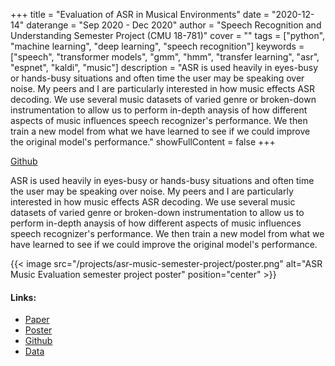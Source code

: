+++
title = "Evaluation of ASR in Musical Environments"
date = "2020-12-14"
daterange = "Sep 2020 - Dec 2020"
author = "Speech Recognition and Understanding Semester Project (CMU 18-781)"
cover = ""
tags = ["python", "machine learning", "deep learning", "speech recognition"]
keywords = ["speech", "transformer models", "gmm", "hmm", "transfer learning", "asr", "espnet", "kaldi", "music"]
description = "ASR is used heavily in eyes-busy or hands-busy situations and often time the user may be speaking over noise. My peers and I are particularly interested in how music effects ASR decoding. We use several music datasets of varied genre or broken-down instrumentation to allow us to perform in-depth anaysis of how different aspects of music influences speech recognizer's performance. We then train a new model from what we have learned to see if we could improve the original model's performance."
showFullContent = false
+++

[Github](https://github.com/justinnuwin/Evaluation-of-ASR-in-Musical-Environment)

ASR is used heavily in eyes-busy or hands-busy situations and often time the user may be speaking over noise.
My peers and I are particularly interested in how music effects ASR decoding.
We use several music datasets of varied genre or broken-down instrumentation to allow us to perform in-depth anaysis of how different aspects of music influences speech recognizer's performance.
We then train a new model from what we have learned to see if we could improve the original model's performance.


{{< image src="/projects/asr-music-semester-project/poster.png" alt="ASR Music Evaluation semester project poster" position="center" >}}


#### Links:

- [Paper](https://github.com/justinnuwin/Evaluation-of-ASR-in-Musical-Environment/blob/master/18-781_Project_Report.pdf)
- [Poster](/projects/asr-music-semester-project/poster.pdf)
- [Github](https://github.com/justinnuwin/Evaluation-of-ASR-in-Musical-Environment)
- [Data](https://github.com/justinnuwin/Evaluation-of-ASR-in-Musical-Environment#releases)
